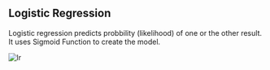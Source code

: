 ## Logistic Regression
Logistic regression predicts probbility (likelihood) of one or the other result. It uses Sigmoid Function to create the model.

![lr]()

